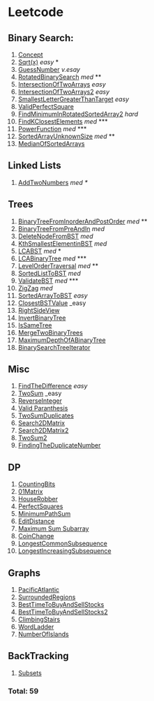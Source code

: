 # Leetcode

## Binary Search:

1) [Concept](https://github.com/thealgor/Leetcode/blob/master/easy/BinarySearch/GuessNumber.java) <br />
2) [Sqrt(x)](https://github.com/thealgor/Leetcode/blob/master/easy/SquareRoot.java) _easy_ * <br />
3) [GuessNumber](https://github.com/thealgor/Leetcode/blob/master/easy/BinarySearch/GuessNumber.java) _v.esay_ <br />
4) [RotatedBinarySearch](https://github.com/thealgor/Leetcode/blob/master/medium/BinarySearch/RotatedBinarySearch.java) _med_ ** <br />
5) [IntersectionOfTwoArrays](https://github.com/thealgor/Leetcode/blob/a6a8227d51b57b6960ea57664315ea16d1a64108/easy/BinarySearch/IntersectionOfTwoArrays.java) _easy_ <br />
6) [IntersectionOfTwoArrays2](https://github.com/thealgor/Leetcode/blob/a6a8227d51b57b6960ea57664315ea16d1a64108/easy/BinarySearch/IntersectionOfTwoArrays2.java) _easy_ <br />
7) [SmallestLetterGreaterThanTarget](https://github.com/thealgor/Leetcode/blob/a6a8227d51b57b6960ea57664315ea16d1a64108/easy/BinarySearch/SmallestLetterGreaterThanTarget.java) _easy_ <br />
8) [ValidPerfectSquare](https://github.com/thealgor/Leetcode/blob/a6a8227d51b57b6960ea57664315ea16d1a64108/easy/BinarySearch/ValidPerfectSquare.java) <br />
9) [FindMinimumInRotatedSortedArray2](https://github.com/thealgor/Leetcode/blob/a6a8227d51b57b6960ea57664315ea16d1a64108/hard/BinarySearch/FindMinimumInRotatedSortedArray2.java) _hard_ <br />
10) [FindKClosestElements](https://github.com/thealgor/Leetcode/blob/a6a8227d51b57b6960ea57664315ea16d1a64108/medium/BinarySearch/FindKClosestElements.java) _med_ *** <br />
11) [PowerFunction](https://github.com/thealgor/Leetcode/blob/a6a8227d51b57b6960ea57664315ea16d1a64108/medium/BinarySearch/PowerFunction.java) _med_ *** <br /> 
12) [SortedArrayUnknownSize](https://github.com/thealgor/Leetcode/blob/a6a8227d51b57b6960ea57664315ea16d1a64108/medium/BinarySearch/SortedArrayUnknownSize.java) _med_ ** <br />
13) [MedianOfSortedArrays](https://github.com/thealgor/Leetcode/blob/c4e86fd2b461c79be080ca557f52683e7d24d06d/hard/BinarySearch/MedianOfSortedArrays.java)



## Linked Lists
1) [AddTwoNumbers](https://github.com/thealgor/Leetcode/blob/master/medium/LinkedList/AddTwoNumbers.java) _med_ _*_


## Trees
1) [BinaryTreeFromInorderAndPostOrder](https://github.com/thealgor/Leetcode/blob/master/medium/Trees/BinaryTreeFromInOrderAndPostOrder.java) _med_  **
2) [BinaryTreeFromPreAndIn](https://github.com/thealgor/Leetcode/blob/master/medium/Trees/BinaryTreeFromPreAndIn.java) _med_
3) [DeleteNodeFromBST](https://github.com/thealgor/Leetcode/blob/master/medium/Trees/DeleteNodeBST.java) _med_
4) [KthSmallestElementinBST](https://github.com/thealgor/Leetcode/blob/master/medium/Trees/KthSmallestBST.java) _med_
5) [LCABST](https://github.com/thealgor/Leetcode/blob/master/medium/Trees/LCABST.java) _med_ *
6) [LCABinaryTree](https://github.com/thealgor/Leetcode/blob/master/medium/Trees/LCABinaryTree.java) _med_ ***
7) [LevelOrderTraversal](https://github.com/thealgor/Leetcode/blob/master/medium/Trees/LevelOrderTraversal.java) _med_ **
8) [SortedListToBST](https://github.com/thealgor/Leetcode/blob/master/medium/Trees/SortedListToBST.java) _med_
9) [ValidateBST](https://github.com/thealgor/Leetcode/blob/master/medium/Trees/ValidateBST.java) _med_ ***
10) [ZigZag](https://github.com/thealgor/Leetcode/blob/master/medium/Trees/ZigZag.java) _med_ 
11) [SortedArrayToBST](https://github.com/thealgor/Leetcode/blob/master/easy/Trees/SortedArrayToBST.java) _easy_ 
12) [ClosestBSTValue](https://github.com/thealgor/Leetcode/blob/a6a8227d51b57b6960ea57664315ea16d1a64108/easy/Trees/ClosestBSTValue.java) _easy
13) [RightSideView](https://github.com/thealgor/Leetcode/blob/d287230dc45449ec8236afaf82ec5635e0b30b87/medium/Trees/RightSideView.java)
14) [InvertBinaryTree](https://github.com/thealgor/Leetcode/blob/da1e3b65e67ace9c9bfce874a3d1a06256b65a3a/easy/Trees/Solution.java)
15) [IsSameTree](https://github.com/thealgor/Leetcode/blob/da1e3b65e67ace9c9bfce874a3d1a06256b65a3a/easy/Trees/SameTree.java)
16) [MergeTwoBinaryTrees](https://github.com/thealgor/Leetcode/blob/da1e3b65e67ace9c9bfce874a3d1a06256b65a3a/easy/Trees/MergeTwoBinaryTrees.java)
17) [MaximumDepthOfABinaryTree](https://github.com/thealgor/Leetcode/blob/da1e3b65e67ace9c9bfce874a3d1a06256b65a3a/easy/Trees/MaximumDepthOfBinaryTree.java)
18) [BinarySearchTreeIterator](https://github.com/thealgor/Leetcode/blob/da1e3b65e67ace9c9bfce874a3d1a06256b65a3a/medium/Trees/BinarySearchTreeIterator.java)

## Misc
1) [FindTheDifference](https://github.com/thealgor/Leetcode/blob/master/easy/misc/FindTheDifference.java) _easy_
2) [TwoSum](https://github.com/thealgor/Leetcode/blob/master/easy/misc/TwoSum.java) _easy
3) [ReverseInteger](https://github.com/thealgor/Leetcode/blob/d287230dc45449ec8236afaf82ec5635e0b30b87/easy/misc/ReverseInteger.java)
4) [Valid Paranthesis](https://github.com/thealgor/Leetcode/blob/950a44ef5d4aa9a0b0b9473115ae7caa788cd740/easy/misc/ValidParanthesis.java)  <br />
5) [TwoSumDuplicates](https://github.com/thealgor/Leetcode/blob/30b8dfec709a75b12ff21f619d19244f63f383c0/easy/misc/TwoSumDuplicates.java) <br />
6) [Search2DMatrix](https://github.com/thealgor/Leetcode/blob/da1e3b65e67ace9c9bfce874a3d1a06256b65a3a/medium/BinarySearch/Search2DMatrix.java) <br />
7) [Search2DMatrix2](https://github.com/thealgor/Leetcode/blob/da1e3b65e67ace9c9bfce874a3d1a06256b65a3a/medium/BinarySearch/Search2DMatrix2.java) <br />
8) [TwoSum2](https://github.com/thealgor/Leetcode/blob/c4e86fd2b461c79be080ca557f52683e7d24d06d/easy/BinarySearch/TwoSum2.java) <br />
9) [FindingTheDuplicateNumber](https://github.com/thealgor/Leetcode/blob/c4e86fd2b461c79be080ca557f52683e7d24d06d/medium/BinarySearch/FindTheDuplicateNumber.java) <br />



## DP
1) [CountingBits](https://github.com/thealgor/Leetcode/blob/ab039c42ad4687f3c20501fba4363ddef4a18cc3/medium/DP/CountingBits.java)
2) [01Matrix](https://github.com/thealgor/Leetcode/blob/ab039c42ad4687f3c20501fba4363ddef4a18cc3/medium/Graphs/ZeroOneMatrix.java)
3) [HouseRobber](https://github.com/thealgor/Leetcode/blob/30b8dfec709a75b12ff21f619d19244f63f383c0/easy/DP/HouseRobber.java)
4) [PerfectSquares](https://github.com/thealgor/Leetcode/blob/da1e3b65e67ace9c9bfce874a3d1a06256b65a3a/medium/Graphs/PerfectSquares.java)
5) [MinimumPathSum](https://github.com/thealgor/Leetcode/blob/da1e3b65e67ace9c9bfce874a3d1a06256b65a3a/medium/DP/MinimumPathSum.java)
6) [EditDistance](https://github.com/thealgor/Leetcode/blob/da1e3b65e67ace9c9bfce874a3d1a06256b65a3a/medium/DP/EditDistance.java)
7) [Maximum Sum Subarray](https://github.com/thealgor/Leetcode/blob/e062fb75e3cf2dbded28da4727dbbee8b6ffba75/easy/DP/MaximumSubArraySum.java)
8) [CoinChange](https://github.com/thealgor/Leetcode/blob/e062fb75e3cf2dbded28da4727dbbee8b6ffba75/medium/DP/CoinChange.java)
9) [LongestCommonSubsequence](https://github.com/thealgor/Leetcode/blob/e062fb75e3cf2dbded28da4727dbbee8b6ffba75/medium/DP/LongestCommonSubsequence.java)
10) [LongestIncreasingSubsequence](https://github.com/thealgor/Leetcode/blob/e062fb75e3cf2dbded28da4727dbbee8b6ffba75/medium/DP/LongestIncresingSubsequence.java)



## Graphs

1) [PacificAtlantic](https://github.com/thealgor/Leetcode/blob/d287230dc45449ec8236afaf82ec5635e0b30b87/medium/Graphs/PacificAtlanticWaterFlow.java) 
2) [SurroundedRegions](https://github.com/thealgor/Leetcode/blob/7dc84876edecb253dfa9a8adffb05dd1a8ed5c93/medium/Graphs/SurroundedRegions.java)
3) [BestTimeToBuyAndSellStocks](https://github.com/thealgor/Leetcode/blob/da1e3b65e67ace9c9bfce874a3d1a06256b65a3a/easy/DP/BestTimeToBuyAndSellStock.java)
4) [BestTimeToBuyAndSellStocks2](https://github.com/thealgor/Leetcode/blob/da1e3b65e67ace9c9bfce874a3d1a06256b65a3a/easy/DP/Solution.java)
5) [ClimbingStairs](https://github.com/thealgor/Leetcode/blob/da1e3b65e67ace9c9bfce874a3d1a06256b65a3a/easy/DP/ClimbingStairs.java)
6) [WordLadder](https://github.com/thealgor/Leetcode/blob/da1e3b65e67ace9c9bfce874a3d1a06256b65a3a/medium/Graphs/WordLadder.java)
7) [NumberOfIslands](https://github.com/thealgor/Leetcode/blob/da1e3b65e67ace9c9bfce874a3d1a06256b65a3a/medium/Graphs/NumberOfIslands.java)


## BackTracking
1) [Subsets](https://github.com/thealgor/Leetcode/blob/950a44ef5d4aa9a0b0b9473115ae7caa788cd740/medium/misc/Subsets.java)






### Total: 59
